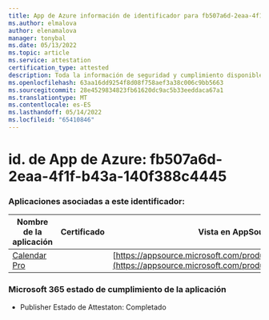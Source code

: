 ```yaml
---
title: App de Azure información de identificador para fb507a6d-2eaa-4f1f-b43a-140f388c4445
ms.author: elmalova
author: elenamalova
manager: tonybal
ms.date: 05/13/2022
ms.topic: article
ms.service: attestation
certification_type: attested
description: Toda la información de seguridad y cumplimiento disponible para fb507a6d-2eaa-4f1f-b43a-140f388c4445.
ms.openlocfilehash: 63aa16dd9254f8d08f758aef3a38c006c9bb5663
ms.sourcegitcommit: 28e4529834823fb61620dc9ac5b33eeddaca67a1
ms.translationtype: MT
ms.contentlocale: es-ES
ms.lasthandoff: 05/14/2022
ms.locfileid: "65410846"
---
```

# <a name="azure-app-id-fb507a6d-2eaa-4f1f-b43a-140f388c4445"></a>id. de App de Azure: fb507a6d-2eaa-4f1f-b43a-140f388c4445


### <a name="apps-associated-with-this-id"></a>Aplicaciones asociadas a este identificador:
| **Nombre de la aplicación** | **Certificado** | **Vista en AppSource** |
|--------------|---------------|-----------------------|
| [Calendar Pro](../forward/WA200002152.md) |  | [https://appsource.microsoft.com/product/office/WA200002152](https://appsource.microsoft.com/product/office/WA200002152) |

### <a name="microsoft-365-app-compliance-status"></a>Microsoft 365 estado de cumplimiento de la aplicación
- Publisher Estado de Attestaton: Completado
